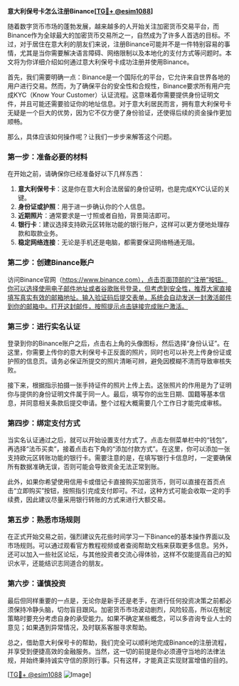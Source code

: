 **意大利保号卡怎么注册Binance[[TG💪+ @esim1088](https://t.me/s/esim1088)]**

随着数字货币市场的蓬勃发展，越来越多的人开始关注加密货币交易平台，而Binance作为全球最大的加密货币交易所之一，自然成为了许多人首选的目标。不过，对于居住在意大利的朋友们来说，注册Binance可能并不是一件特别容易的事情，尤其是当你需要解决语言障碍、网络限制以及本地化的支付方式等问题时。本文将为你详细介绍如何通过意大利保号卡成功注册并使用Binance。

首先，我们需要明确一点：Binance是一个国际化的平台，它允许来自世界各地的用户进行交易。然而，为了确保平台的安全性和合规性，Binance要求所有用户完成KYC（Know Your Customer）认证流程。这意味着你需要提供身份证明文件，并且可能还需要验证你的地址信息。对于意大利居民而言，拥有意大利保号卡无疑是一个巨大的优势，因为它不仅方便了身份验证，还使得后续的资金操作更加顺畅。

那么，具体应该如何操作呢？让我们一步步来解答这个问题。

### 第一步：准备必要的材料

在开始之前，请确保你已经准备好以下几样东西：

1. **意大利保号卡**：这是你在意大利合法居留的身份证明，也是完成KYC认证的关键。
2. **身份证或护照**：用于进一步确认你的个人信息。
3. **近期照片**：通常要求是一寸照或者自拍，背景简洁即可。
4. **银行卡**：建议选择支持欧元区转账功能的银行账户，这样可以更方便地处理存款和取款业务。
5. **稳定网络连接**：无论是手机还是电脑，都需要保证网络畅通无阻。

### 第二步：创建Binance账户

访问Binance官网（https://www.binance.com），点击页面顶部的“注册”按钮。你可以选择使用电子邮件地址或者谷歌账号登录，但考虑到安全性，推荐大家直接填写真实有效的邮箱地址。输入验证码后提交表单，系统会自动发送一封激活邮件到你的邮箱中。打开这封邮件，按照提示点击链接完成账户激活。

### 第三步：进行实名认证

登录到你的Binance账户之后，点击右上角的头像图标，然后选择“身份认证”。在这里，你需要上传你的意大利保号卡正反面的照片，同时也可以补充上传身份证或护照的信息页。请务必保证所提交的照片清晰可辨，避免因模糊不清而导致审核失败。

接下来，根据指示拍摄一张手持证件的照片上传上去。这张照片的作用是为了证明你与提供的身份证明文件属于同一人。最后，填写你的出生日期、国籍等基本信息，并同意相关条款后提交申请。整个过程大概需要几个工作日才能完成审核。

### 第四步：绑定支付方式

当实名认证通过之后，就可以开始设置支付方式了。点击左侧菜单栏中的“钱包”，再选择“法币买卖”，接着点击右下角的“添加付款方式”。在这里，你可以添加一张支持欧元区转账功能的银行卡。需要注意的是，在填写银行卡信息时，一定要确保所有数据准确无误，否则可能会导致资金无法正常到账。

此外，如果你希望使用信用卡或借记卡直接购买加密货币，则可以直接在首页点击“立即购买”按钮，按照指引完成支付即可。不过，这种方式可能会收取一定的手续费，因此建议尽量采用银行转账的方式来进行大额交易。

### 第五步：熟悉市场规则

在正式开始交易之前，强烈建议先花些时间学习一下Binance的基本操作界面以及市场规则。可以通过观看官方教程视频或者查阅帮助文档来获取更多信息。另外，还可以加入一些社区论坛，与其他投资者交流心得体验，这样不仅能提高自己的知识水平，还能结识志同道合的朋友。

### 第六步：谨慎投资

最后但同样重要的一点是，无论你是新手还是老手，在进行任何投资决策之前都必须保持冷静头脑，切勿盲目跟风。加密货币市场波动剧烈，风险较高，所以在制定策略时要充分考虑自身的承受能力。如果不确定某些概念，可以多咨询专业人士的意见；如果遇到异常情况，及时联系客服寻求帮助。

总之，借助意大利保号卡的帮助，我们完全可以顺利地完成Binance的注册流程，并享受到便捷高效的金融服务。当然，这一切的前提是你必须遵守当地的法律法规，并始终秉持诚实守信的原则行事。只有这样，才能真正实现财富增值的目的。

[[TG💪+ @esim1088](https://t.me/s/esim1088) ![Image](https://i.postimg.cc/4NQfJmqS/Snipaste-2025-05-13-00-14-12.png)]